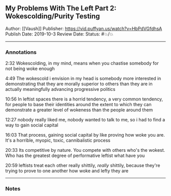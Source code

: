 ## My Problems With The Left Part 2: Wokescolding/Purity Testing

Author: [[Vaush]]
Publisher: https://vid.puffyan.us/watch?v=HbPdVGfdhsA
Publish Date: 2019-10-3
Review Date:
Status: #💥/💥

___

### Annotations

2:32
Wokescolding, in my mind, means when you chastise somebody for not being woke enough

4:49
The wokescold i envision in my head is somebody more interested in demonstrating that they are morally superior to others than they are in actually meaningfully advancing progressive politics

10:56
In leftist spaces there is a horrid tendency, a very common tendency, for people to base their identities around the extent to which they can demonstrate a greater level of wokeness than the people around them

12:27
nobody really liked me, nobody wanted to talk to me, so i had to find a way to gain social capital

16:03
That process, gaining social capital by like proving how woke you are. It's a horrible, myopic, toxic, cannibalistic process

20:33
Its competitive by nature. You compete with others who's the wokest. Who has the greatest degree of performative leftist what have you 

20:59
leftists treat each other really shittily, _really_ shittily, because they're trying to prove to one another how woke and lefty they are

___

### Notes

